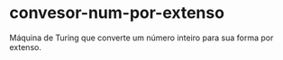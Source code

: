 # convesor-num-por-extenso
Máquina de Turing que converte um número inteiro para sua forma por extenso.
